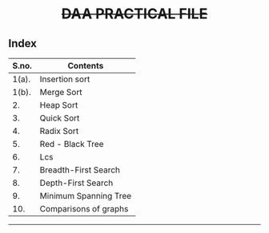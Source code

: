 # ~~**<div align="center">DAA PRACTICAL FILE</div>**~~

## Index
<table>
<thead>
<tr>
  <th>S.no.</th>
  <th>Contents</th>
</tr>
</thead>
<tbody>
<tr>
  <td>1(a).</td>
  <td>Insertion sort</td>
</tr>
<tr>
  <td>1(b).</td>
  <td>Merge Sort</td>
</tr>
<tr>
  <td>2.</td>
  <td>Heap Sort</td>
</tr>
<tr>
  <td>3.</td>
  <td>Quick Sort</td>
</tr>
<tr>
  <td>4.</td>
  <td>Radix Sort</td>
</tr>
<tr>
  <td>5.</td>
  <td>Red - Black Tree</td>
</tr>
<tr>
  <td>6.</td>
  <td>Lcs</td>
</tr>
<tr>
  <td>7.</td>
  <td>Breadth-First Search</td>
</tr>
<tr>
  <td>8.</td>
  <td>Depth-First Search</td>
</tr>
<tr>
  <td>9.</td>
  <td>Minimum Spanning Tree</td>
</tr>  
<tr>
  <td>10.</td>
  <td>Comparisons of graphs</td>
</tr>
</tbody>
</table>


---
